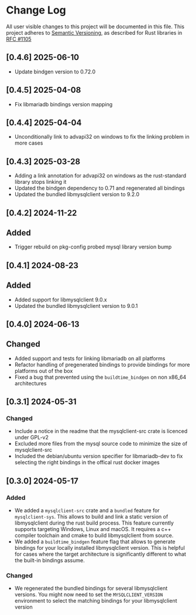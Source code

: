# Change Log
All user visible changes to this project will be documented in this file.
This project adheres to [Semantic Versioning](http://semver.org/), as described
for Rust libraries in [RFC #1105](https://github.com/rust-lang/rfcs/blob/master/text/1105-api-evolution.md)

## [0.4.6] 2025-06-10

* Update bindgen version to 0.72.0

## [0.4.5] 2025-04-08

* Fix libmariadb bindings version mapping

## [0.4.4] 2025-04-04

* Unconditionally link to advapi32 on windows to fix the linking problem in more cases

## [0.4.3] 2025-03-28

* Adding a link annotation for advapi32 on windows as the rust-standard library stops linking it
* Updated the bindgen dependency to 0.71 and regenerated all bindings
* Updated the bundled libmysqlclient version to 9.2.0

## [0.4.2] 2024-11-22

## Added

* Trigger rebuild on pkg-config probed mysql library version bump 

## [0.4.1] 2024-08-23

## Added

* Added support for libmysqlclient 9.0.x
* Updated the bundled libmysqlclient version to 9.0.1

## [0.4.0] 2024-06-13

## Changed 

* Added support and tests for linking libmariadb on all platforms
* Refactor handling of pregenerated bindings to provide bindings for more platforms out of the box
* Fixed a bug that prevented using the `buildtime_bindgen` on non x86_64 architectures

## [0.3.1] 2024-05-31

### Changed

* Include a notice in the readme that the mysqlclient-src crate is licenced under GPL-v2
* Excluded more files from the mysql source code to minimize the size of mysqlclient-src
* Included the debian/ubuntu version specifier for libmariadb-dev to fix selecting the right bindings in the offical rust docker images

## [0.3.0] 2024-05-17

### Added

- We added a `mysqlclient-src` crate and a `bundled` feature for `mysqlclient-sys`. This allows to build and link a static version of libmysqlclient during the rust build process. This feature currently supports targeting Windows, Linux and macOS. It requires a c++ compiler toolchain and cmake to build libmysqlclient from source.
- We added a `buildtime_bindgen` feature flag that allows to generate bindings for your locally installed libmysqlclient version. This is helpful for cases where the target architecture is significantly different to what the built-in bindings assume.


### Changed

- We regenerated the bundled bindings for several libmysqlclient versions. You might now need to set the `MYSQLCLIENT_VERSION` environment to select the matching bindings for your libmysqlclient version
